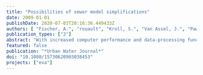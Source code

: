 ```yaml
---
title: "Possibilities of sewer model simplifications"
date: 2009-01-01
publishDate: 2020-07-03T20:16:36.449433Z
authors: [ "Fischer, A.", "rouault", "Kroll, S.", "Van Assel, J.", "Pawlowsky-Reusing, E." ]
publication_types: ["2"]
abstract: "With increased computer performance and data-processing functionalities, there has been a tendency in the last few years to apply detailed hydrodynamic sewer modelling for long-term simulations, with long time series of rainfall. Although this is now fairly realistic for small networks, there is still a clear limit as to what can be done in the case of running bigger models for a long time, which need a lot more computational effort. Therefore, the idea has grown to investigate the possibilities of hybrid sewer modelling, a combination of conceptual and mechanistic modelling approaches to combine the advantages of both models, the speed of conceptual models and the accuracy of mechanistic models. Suggestions for hybrid model simplifications are presented in this paper within their application for two case studies."
featured: false
publication: "*Urban Water Journal*"
doi: "10.1080/15730620903038453"
projects: ["eva"]
---
```



